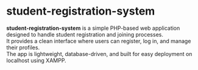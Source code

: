 # student-registration-system
**student-registration-system** is a simple PHP-based web application designed to handle student registration and joining processes.  
It provides a clean interface where users can register, log in, and manage their profiles.  
The app is lightweight, database-driven, and built for easy deployment on localhost using XAMPP.
